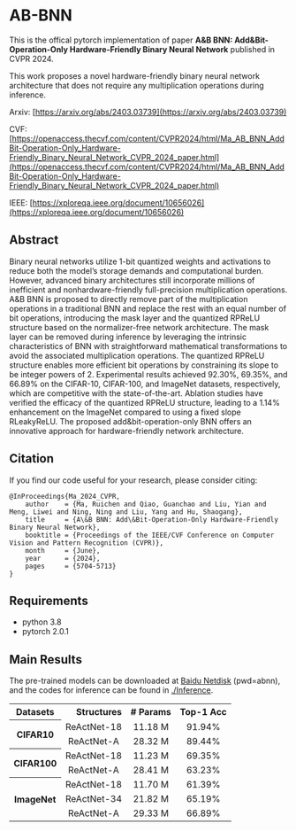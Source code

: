 # AB-BNN
This is the offical pytorch implementation of paper **A&B BNN: Add&Bit-Operation-Only Hardware-Friendly Binary Neural Network** published in CVPR 2024.

This work proposes a novel hardware-friendly binary neural network architecture that does not require any multiplication operations during inference.

Arxiv: [https://arxiv.org/abs/2403.03739](https://arxiv.org/abs/2403.03739)

CVF: [https://openaccess.thecvf.com/content/CVPR2024/html/Ma_AB_BNN_AddBit-Operation-Only_Hardware-Friendly_Binary_Neural_Network_CVPR_2024_paper.html](https://openaccess.thecvf.com/content/CVPR2024/html/Ma_AB_BNN_AddBit-Operation-Only_Hardware-Friendly_Binary_Neural_Network_CVPR_2024_paper.html)

IEEE: [https://xploreqa.ieee.org/document/10656026](https://xploreqa.ieee.org/document/10656026)
## Abstract
Binary neural networks utilize 1-bit quantized weights and activations to reduce both the model’s storage demands and computational burden.
However, advanced binary architectures still incorporate millions of inefficient and nonhardware-friendly full-precision multiplication operations.
A&B BNN is proposed to directly remove part of the multiplication operations in a traditional BNN and replace the rest with an equal number of bit operations, introducing the mask layer and the quantized RPReLU structure based on the normalizer-free network architecture.
The mask layer can be removed during inference by leveraging the intrinsic characteristics of BNN with straightforward mathematical transformations to avoid the associated multiplication operations.
The quantized RPReLU structure enables more efficient bit operations by constraining its slope to be integer powers of 2.
Experimental results achieved 92.30%, 69.35%, and 66.89% on the CIFAR-10, CIFAR-100, and ImageNet datasets, respectively, which are competitive with the state-of-the-art.
Ablation studies have verified the efficacy of the quantized RPReLU structure, leading to a 1.14% enhancement on the ImageNet compared to using a fixed slope RLeakyReLU.
The proposed add&bit-operation-only BNN offers an innovative approach for hardware-friendly network architecture.

## Citation
If you find our code useful for your research, please consider citing:

```
@InProceedings{Ma_2024_CVPR,
    author    = {Ma, Ruichen and Qiao, Guanchao and Liu, Yian and Meng, Liwei and Ning, Ning and Liu, Yang and Hu, Shaogang},
    title     = {A\&B BNN: Add\&Bit-Operation-Only Hardware-Friendly Binary Neural Network},
    booktitle = {Proceedings of the IEEE/CVF Conference on Computer Vision and Pattern Recognition (CVPR)},
    month     = {June},
    year      = {2024},
    pages     = {5704-5713}
}
```
## Requirements
- python 3.8
- pytorch 2.0.1

## Main Results

The pre-trained models can be downloaded at [Baidu Netdisk](https://pan.baidu.com/s/1P8H89pCwLiROlxiR73xL8A?pwd=abnn) (pwd=abnn), and the codes for inference can be found in [./Inference](https://github.com/Ruichen0424/AB-BNN/tree/master/Inference).

<table>

<tr>
<th>Datasets</th>
<th align="right">Structures</th>
<th align="center"># Params</th>
<th align="center">Top-1 Acc</th>
</tr>

<tr>
<th rowspan=2>CIFAR10</th>
<td align="center">ReActNet-18</td>
<td align="center">11.18 M</td>
<td align="center">91.94%</td>
</tr>
<tr>
<td align="center">ReActNet-A</td>
<td align="center">28.32 M</td>
<td align="center">89.44%</td>
</tr>

<tr>
<th rowspan=2>CIFAR100</th>
<td align="center">ReActNet-18</td>
<td align="center">11.23 M</td>
<td align="center">69.35%</td>
</tr>
<tr>
<td align="center">ReActNet-A</td>
<td align="center">28.41 M</td>
<td align="center">63.23%</td>
</tr>

<tr>
<th rowspan=3>ImageNet</th>
<td align="center">ReActNet-18</td>
<td align="center">11.70 M</td>
<td align="center">61.39%</td>
</tr>
<tr>
<td align="center">ReActNet-34</td>
<td align="center">21.82 M</td>
<td align="center">65.19%</td>
</tr>
<tr>
<td align="center">ReActNet-A</td>
<td align="center">29.33 M</td>
<td align="center">66.89%</td>
</tr>

</table>